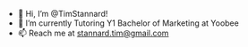 - 👋 Hi, I’m @TimStannard!
- 🌱 I’m currently Tutoring Y1 Bachelor of Marketing at Yoobee
- 📫 Reach me at stannard.tim@gmail.com
